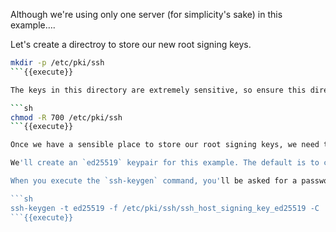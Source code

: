 Although we're using only one server (for simplicity's sake) in this example….

Let's create a directroy to store our new root signing keys.

```sh
mkdir -p /etc/pki/ssh
```{{execute}}

The keys in this directory are extremely sensitive, so ensure this directory is only readable by the `root` user:

```sh
chmod -R 700 /etc/pki/ssh
```{{execute}}

Once we have a sensible place to store our root signing keys, we need to create them. To do this, we turn to `ssh-keygen(1)` as normal. This is because the only meaningful distinction between a regular SSH keypair and a signing keypair is the way we use the keys we generate. The keys we generate are not fundamentally different than any other keypair.

We'll create an `ed25519` keypair for this example. The default is to create an RSA keypair (using the `-t rsa` option). We'll save the pair of key files in our `/etc/pki/ssh` directory, and we'll give the keyfiles a comment (`-C`) to describe their purpose in natural language.

When you execute the `ssh-keygen` command, you'll be asked for a password to protect your keys. It's critical that this password be a strong one, because in a production environment these keys would be extraordinarily sensitive and valuable.

```sh
ssh-keygen -t ed25519 -f /etc/pki/ssh/ssh_host_signing_key_ed25519 -C 'SSH CA Root Signing Key'
```{{execute}}
